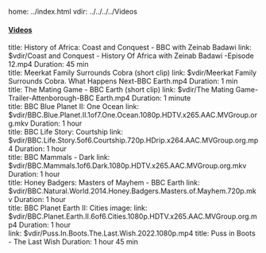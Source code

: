 home: ../index.html
vdir: ../../../../Videos

<div class="bg-secondary-subtle">

<div class="bg-white"><h4><a href="$vdir" target="_blank">Videos</a></h4></div>

<section src="blurb">
title: History of Africa: Coast and Conquest - BBC with Zeinab Badawi
link: $vdir/Coast and Conquest - History Of Africa with Zeinab Badawi -Episode 12.mp4
Duration: 45 min
</section>

<section src="blurb">
title: Meerkat Family Surrounds Cobra (short clip)
link: $vdir/Meerkat Family Surrounds Cobra. What Happens Next-BBC Earth.mp4
Duration: 1 min 
</section>

<section src="blurb">
title: The Mating Game - BBC Earth (short clip) 
link: $vdir/The Mating Game-Trailer-Attenborough-BBC Earth.mp4
Duration: 1 minute
</section>

<section src="blurb">
title: BBC Blue Planet II: One Ocean 
link: $vdir/BBC.Blue.Planet.II.1of7.One.Ocean.1080p.HDTV.x265.AAC.MVGroup.org.mkv
Duration: 1 hour
</section>

<section src="blurb">
title: BBC Life Story: Courtship
link: $vdir/BBC.Life.Story.5of6.Courtship.720p.HDrip.x264.AAC.MVGroup.org.mp4
Duration: 1 hour
</section>

<section src="blurb">
title: BBC Mammals - Dark
link: $vdir/BBC.Mammals.1of6.Dark.1080p.HDTV.x265.AAC.MVGroup.org.mkv
Duration: 1 hour
</section>

<section src="blurb">
title: Honey Badgers: Masters of Mayhem - BBC Earth
link: $vdir/BBC.Natural.World.2014.Honey.Badgers.Masters.of.Mayhem.720p.mkv
Duration: 1 hour
</section>

<section src="blurb">
title: BBC Planet Earth II: Cities
image:
link: $vdir/BBC.Planet.Earth.II.6of6.Cities.1080p.HDTV.x265.AAC.MVGroup.org.mp4
Duration: 1 hour
</section>

<section src="blurb"> 
link: $vdir/Puss.In.Boots.The.Last.Wish.2022.1080p.mp4
title: Puss in Boots - The Last Wish
Duration: 1 hour 45 min
</section>

</div>
